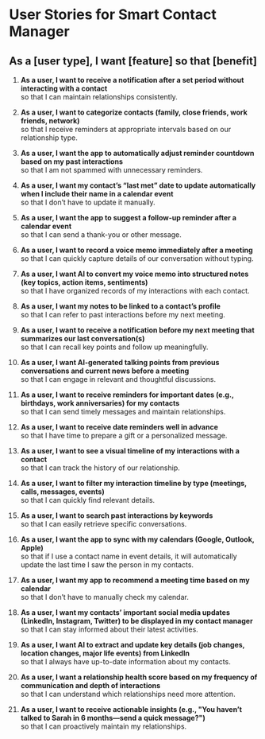 # User Stories for Smart Contact Manager

## As a [user type], I want [feature] so that [benefit]

1. **As a user, I want to receive a notification after a set period without interacting with a contact**  
   so that I can maintain relationships consistently.

2. **As a user, I want to categorize contacts (family, close friends, work friends, network)**  
   so that I receive reminders at appropriate intervals based on our relationship type.

3. **As a user, I want the app to automatically adjust reminder countdown based on my past interactions**  
   so that I am not spammed with unnecessary reminders.

4. **As a user, I want my contact’s “last met” date to update automatically when I include their name in a calendar event**  
   so that I don’t have to update it manually.

5. **As a user, I want the app to suggest a follow-up reminder after a calendar event**  
   so that I can send a thank-you or other message.

6. **As a user, I want to record a voice memo immediately after a meeting**  
   so that I can quickly capture details of our conversation without typing.

7. **As a user, I want AI to convert my voice memo into structured notes (key topics, action items, sentiments)**  
   so that I have organized records of my interactions with each contact.

8. **As a user, I want my notes to be linked to a contact’s profile**  
   so that I can refer to past interactions before my next meeting.

9. **As a user, I want to receive a notification before my next meeting that summarizes our last conversation(s)**  
   so that I can recall key points and follow up meaningfully.

10. **As a user, I want AI-generated talking points from previous conversations and current news before a meeting**  
    so that I can engage in relevant and thoughtful discussions.

11. **As a user, I want to receive reminders for important dates (e.g., birthdays, work anniversaries) for my contacts**  
    so that I can send timely messages and maintain relationships.

12. **As a user, I want to receive date reminders well in advance**  
    so that I have time to prepare a gift or a personalized message.

13. **As a user, I want to see a visual timeline of my interactions with a contact**  
    so that I can track the history of our relationship.

14. **As a user, I want to filter my interaction timeline by type (meetings, calls, messages, events)**  
    so that I can quickly find relevant details.

15. **As a user, I want to search past interactions by keywords**  
    so that I can easily retrieve specific conversations.

16. **As a user, I want the app to sync with my calendars (Google, Outlook, Apple)**  
    so that if I use a contact name in event details, it will automatically update the last time I saw the person in my contacts.

17. **As a user, I want my app to recommend a meeting time based on my calendar**  
    so that I don’t have to manually check my calendar.

18. **As a user, I want my contacts’ important social media updates (LinkedIn, Instagram, Twitter) to be displayed in my contact manager**  
    so that I can stay informed about their latest activities.

19. **As a user, I want AI to extract and update key details (job changes, location changes, major life events) from LinkedIn**  
    so that I always have up-to-date information about my contacts.

20. **As a user, I want a relationship health score based on my frequency of communication and depth of interactions**  
    so that I can understand which relationships need more attention.

21. **As a user, I want to receive actionable insights (e.g., "You haven’t talked to Sarah in 6 months—send a quick message?")**  
    so that I can proactively maintain my relationships.
